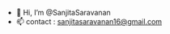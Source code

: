 - 👋 Hi, I’m @SanjitaSaravanan
- 📫 contact : sanjitasaravanan16@gmail.com

<!---
SanjitaSaravanan/SanjitaSaravanan is a ✨ special ✨ repository because its `README.md` (this file) appears on your GitHub profile.
You can click the Preview link to take a look at your changes.
--->
